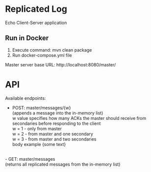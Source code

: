 # Replicated Log
Echo Client-Server application


## Run in Docker 
1. Execute command: mvn clean package
2. Run docker-compose.yml file

Master server base URL: http://localhost:8080/master/

# API<br />
Available endpoints: 
- POST: master/messages/{w}<br />
  (appends a message into the in-memory list)<br />
  w value specifies how many ACKs the master should receive from secondaries before
  responding to the client<br />
  w = 1 - only from master<br />
  w = 2 - from master and one secondary<br />
  w = 3 - from master and two secondaries<br />
  body example {some text}<br />
<br />
- GET: master/messages<br />
(returns all replicated messages from the in-memory list)<br />
  <br />

